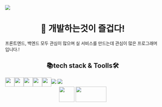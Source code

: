 <img src="https://capsule-render.vercel.app/api?type=waving&color=auto&height=200&section=header&text=NoTaeHyeon&fontSize=90" />

<div align="center""> 
  <h1>👀 개발하는것이 즐겁다!</h1>
</div>
프론트엔드, 백엔드 모두 관심이 많으며 실 서비스를 만드는데 관심이 많은 프로그래머입니다.!

<div align="center">
  <h2>📚tech stack & Toolls🛠</h2>

<!-- README.md -->
<div style="display: flex; align-items: center;">
  <img src="https://img.shields.io/badge/java-007396?style=for-the-badge&logo=java&logoColor=white" height="30" />
  <img src="https://img.shields.io/badge/oracle SQL-F80000?style=for-the-badge&logo=oracle&logoColor=white" height="30" />
  <img src="https://img.shields.io/badge/springBoot-6DB33F?style=for-the-badge&logo=springboot&logoColor=white" height="30" />
  <img src="https://img.shields.io/badge/spring-6DB33F?style=for-the-badge&logo=spring&logoColor=white" height="30" />
  <img src="https://img.shields.io/badge/HTML5-E34F26?style=flat-square&logo=html5&logoColor=white"  height="30" />
    <div align="center">
    
<img src="https://img.shields.io/badge/intellij idea-000000?style=for-the-badge&logo=intellijidea&logoColor=fffffff"> 
<img src="https://img.shields.io/badge/github-181717?style=for-the-badge&logo=github&logoColor=white">

  </div>
</div>




<div>
  <img src="https://img.shields.io/badge/w.nth1222@gmail.com-EA4335?style=for-the-badge&logo=gmail&logoColor=ffffff" width=auto; height="50" />
  
  <a href="https://instagram.com/notae__o_o/">
    <img src="http://img.shields.io/badge/-Instagram-black?style=flat&logo=Instagram&link=https://instagram.com/notae__o_o/" width="100" height="50" />
  </a>
</div>


